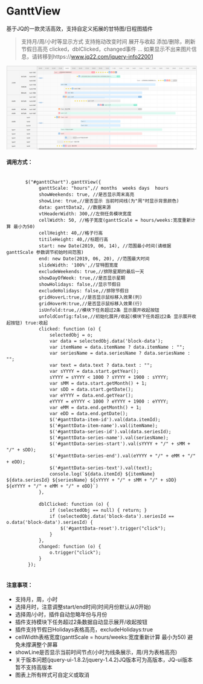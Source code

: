 # GanttView
基于JQ的一款灵活高效，支持自定义拓展的甘特图/日程图插件
> 支持月/周/小时等显示方式
> 支持拖动改变时间
> 展开与收起
> 添加/删除，刷新
> 节假日高亮
> clicked，dblClicked，changed事件
> ...
> 如果显示不出来图片信息，请转移到https://www.jq22.com/jquery-info22001

![](describeJPG/1.jpg)

####  调用方式：<br/> #
<pre>
  <code>
       $("#ganttChart").ganttView({
            ganttScale: "hours",// months  weeks days  hours
            showWeekends: true, //是否显示周末高亮
            showLine: true,//是否显示 当前时间线(为"周"时显示背景颜色)
            data: ganttData2, //数据来源
            vtHeaderWidth: 300,//左侧任务模块宽度
            cellWidth: 50, //格子宽度(ganttScale = hours/weeks:宽度重新计算 最小为50)
            cellHeight: 40,//格子行高
            titileHeight: 40,//标题行高
            start: new Date(2019, 06, 14), //范围最小时间(请根据 ganttScale 参数调节初始时间范围)
            end: new Date(2019, 06, 20), //范围最大时间
            slideWidth: '100%',//甘特图宽度
            excludeWeekends: true,//排除星期的最后一天
            showDayOfWeek: true,//是否显示星期
            showHolidays: false,//显示节假日
            excludeHolidays: false,//排除节假日
            gridHoverL:true,//是否显示鼠标移入效果(列)
            gridHoverH:true,//是否显示鼠标移入效果(行)
            isUnfold:true,//模块下任务超过2条 显示展开收起按钮
            unfoldConfig:false,//初始化展开/收起(模块下任务超过2条 显示展开收起按钮) true:收起
            clicked: function (o) {
                selectedObj = o;
                var data = selectedObj.data('block-data');
                var itemName = data.itemName ? data.itemName : "";
                var seriesName = data.seriesName ? data.seriesName : "";
                var text = data.text ? data.text : "";
                var sYYYY = data.start.getYear();
                sYYYY = sYYYY < 1000 ? sYYYY + 1900 : sYYYY;
                var sMM = data.start.getMonth() + 1;
                var sDD = data.start.getDate();
                var eYYYY = data.end.getYear();
                eYYYY = eYYYY < 1000 ? eYYYY + 1900 : eYYYY;
                var eMM = data.end.getMonth() + 1;
                var eDD = data.end.getDate();
                $('#ganttData-item-id').val(data.itemId);
                $('#ganttData-item-name').val(itemName);
                $('#ganttData-series-id').val(data.seriesId);
                $('#ganttData-series-name').val(seriesName);
                $('#ganttData-series-start').val(sYYYY + "/" + sMM + "/" + sDD);
                $('#ganttData-series-end').val(eYYYY + "/" + eMM + "/" + eDD);
                $('#ganttData-series-text').val(text);
                console.log(`${data.itemId} ${itemName} ${data.seriesId} ${seriesName} ${sYYYY + "/" + sMM + "/" + sDD} ${eYYYY + "/" + eMM + "/" + eDD}`)
            },

            dblClicked: function (o) {
                if (selectedObj == null) { return; }
                if (selectedObj.data('block-data').seriesId == o.data('block-data').seriesId) {
                    $('#ganttData-reset').trigger("click");
                }
            },
            changed: function (o) {
                o.trigger("click");
            }
        });
  </code>
</pre>

####  注意事项：<br/> #

* 支持月，周，小时
* 选择月时，注意调整start/end时间(时间月份默认从0开始)
* 选择周/小时，插件自动忽略年份与月份
* 插件支持模块下任务超过2条数据自动显示展开/收起按钮
* 插件支持节假日Holidays表格高亮，excludeHolidays:true
* cellWidth表格宽度(ganttScale = hours/weeks:宽度重新计算 最小为50) 避免未撑满整个屏幕
* showLine是否显示当前时间节点(小时为线条展示，周/月为表格高亮)
* 关于版本问题(jquery-ui-1.8.2/jquery-1.4.2)JQ版本可为高版本，JQ-ui版本暂不支持高版本
* 图表上所有样式可自定义或取消

